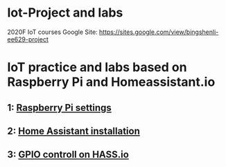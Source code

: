# Iot-Project and labs
2020F IoT courses
Google Site: https://sites.google.com/view/bingshenli-ee629-project
# IoT practice and labs based on Raspberry Pi and Homeassistant.io
## 1: [Raspberry Pi settings](https://github.com/Gry1995/Iot-Project/tree/master/Lesson01)
## 2: [Home Assistant installation](https://github.com/Gry1995/Iot-Project/blob/master/Lab02/README.md)
## 3: [GPIO controll on HASS.io](https://github.com/Gry1995/Iot-Project/tree/master/Lab03)




